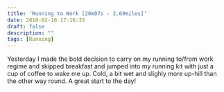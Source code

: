 ```yaml
---
title: 'Running to Work [20m07s - 2.69miles]'
date: 2010-02-16 17:16:33
draft: false
description: ""
tags: [Running]
---
```


Yesterday I made the bold decision to carry on my running to/from work regime and skipped breakfast and jumped into my running kit with just a cup of coffee to wake me up. Cold, a bit wet and slighly more up-hill than the other way round. A great start to the day!